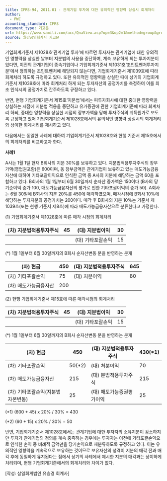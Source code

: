 ```yaml
---
title: IFRS-94, 2011.01 - 관계기업 투자에 대한 유의적인 영향력 상실시 회계처리
author:
  - PWC
acounting_standard: IFRS
document_type: 기고문
url: https://www.samili.com/acc/QnaView.asp?op=3&op2=1&method=group&group=2086-15;1&orgcode=0&searchword=&page=27&code=IFRS%2D94%3A201101
source: 월간공인회계사 기고문
---
```

기업회계기준서 제1028호‘관계기업 투자’에 따르면 투자자는 관계기업에 대한 유의적인 영향력을 상실한 날부터 지분법의 사용을 중단하며, 계속 보유하게 되는 투자지분이 있다면, 이전의 관계기업이 종속기업이나 기업회계기준서 제1031호‘조인트벤처투자지분’에서 정의하는 조인트벤처에 해당되지 않는다면, 기업회계기준서 제1039호에 따라 회계처리 하도록 규정하고 있다. 또한 유의적인 영향력을 상실한 때에 상기의 기업회계기준서 제1039호에 따라 회계처리 하게 되는 투자자산의 공정가치를 측정하여 이를 최초 인식시의 공정가치로 간주하도록 규정하고 있다.

  

반면, 현행 기업회계기준서 제15호‘지분법’에서는 피투자회사에 대한 중대한 영향력을 상실하는 시점에 지분법 적용을 중단하고 유가증권에 관한 기업회계기준에 따라 회계처리 하되, 중대한 영향력을 상실한 시점의 장부가액을 당해 투자주식의 취득원가로 보도록 규정하고 있어 기업회계기준서 제1028호에서의 유의적인 영향력 상실시의 회계처리와 상이한 회계처리를 제시하고 있다.

  

다음에서는 동일한 사례에 대하여 기업회계기준서 제1028호와 현행 기준서 제15호에서의 회계처리를 비교하고자 한다.

  

**사례1**

A사는 1월 1일 현재 B회사의 지분 30%를 보유하고 있다. 지분법적용투자주식의 장부가액(영업권포함)은 600이며, 동 장부금액은 관계기업이 보유하고 있는 매도가능금융자산에 대하여 기타포괄이익으로 인식한 금액 중 A사의 지분에 해당하는 금액 60을 포함하고 있다. B회사의 1월 1일부터 6월 30일까지 순자산 증가액은 150이다 (B사의 당기순이익 증가 100, 매도가능금융자산의 평가로 인한 기타포괄이익의 증가 50). A회사는 6월 30일에 B회사의 지분 20%를 450에 매각하였으며, 매각시점에 B회사 10%에 해당하는 투자지분의 공정가치는 200이다. 매각 후 B회사의 지분 10%는 기준서 제1039호(또는 현행 기준서 제8호)에 따라 매도가능금융자산으로 분류한다고 가정한다.

  

(1) 기업회계기준서 제1028호에 따른 매각 시점의 회계처리

| (차) 지분법적용투자주식 | 45 | (대) 지분법이익 | 30 |
| --- | --- | --- | --- |
|  |  | (대) 기타포괄손익 | 15 |

(\*) 1월 1일부터 6월 30일까지의 B회사 순자산변동 분을 반영하는 분개

  

| (차) 현금 | 450 | (대) 지분법적용투자주식 | 645 |
| --- | --- | --- | --- |
| (차) 기타포괄손익 | 75 | (대) 처분이익 | 80 |
| (차) 매도가능금융자산 | 200 |  |  |

  

(2) 현행 기업회계기준서 제15호에 따른 매각시점의 회계처리

| (차) 지분법적용투자주식 | 45 | (대) 지분법이익 | 30 |
| --- | --- | --- | --- |
|  |  | (대) 기타포괄손익 | 15 |

(\*) 1월 1일부터 6월 30일까지의 B회사 순자산변동 분을 반영하는 분개

  

| (차) 현금 | 450 | (대) 지분법적용투자주식 | 430(\*1) |
| --- | --- | --- | --- |
| (차) 기타포괄손익 | 50(\*2) | (대) 처분이익 | 70 |
| (차) 매도가능금융자산 | 215 | (대) 분법적용투자주식 | 215 |
| (차) 기타포괄손익(지분법자본변동) | 25 | (대) 매도가능증권평가이익 | 25 |

(\*1) (600 + 45) x 20% / 30% = 430

(\*2) (60 + 15) x 20% / 30% = 50

  

반면, 기업회계기준서 제1028호에서는 관계기업에 대한 투자자의 소유지분이 감소하지만 투자가 관계기업의 정의를 계속 충족하는 경우에는 투자자는 이전에 기타포괄손익으로 인식한 손익 중 비례적 금액만을 당기손익으로 재분류하도록 규정하고 있다. 이는 유의적인 영향력을 계속적으로 보유하는 것이므로 보유자산의 성격이 지분의 매각 전과 매각 후에 동일하게 유지된다는 점에서 상기의 사례에서 제시한 지분의 매각과는 상이하게 처리되며, 현행 기업회계기준에서의 회계처리와 차이가 없다.

  

\[작성: 삼일회계법인 유승경 회계사\]